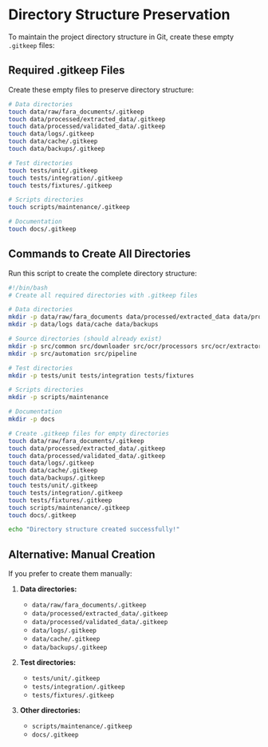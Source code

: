 # Directory Structure Preservation

To maintain the project directory structure in Git, create these empty `.gitkeep` files:

## Required .gitkeep Files

Create these empty files to preserve directory structure:

```bash
# Data directories
touch data/raw/fara_documents/.gitkeep
touch data/processed/extracted_data/.gitkeep  
touch data/processed/validated_data/.gitkeep
touch data/logs/.gitkeep
touch data/cache/.gitkeep
touch data/backups/.gitkeep

# Test directories
touch tests/unit/.gitkeep
touch tests/integration/.gitkeep
touch tests/fixtures/.gitkeep

# Scripts directories  
touch scripts/maintenance/.gitkeep

# Documentation
touch docs/.gitkeep
```

## Commands to Create All Directories

Run this script to create the complete directory structure:

```bash
#!/bin/bash
# Create all required directories with .gitkeep files

# Data directories
mkdir -p data/raw/fara_documents data/processed/extracted_data data/processed/validated_data
mkdir -p data/logs data/cache data/backups

# Source directories (should already exist)
mkdir -p src/common src/downloader src/ocr/processors src/ocr/extractors src/ocr/validators
mkdir -p src/automation src/pipeline

# Test directories
mkdir -p tests/unit tests/integration tests/fixtures

# Scripts directories
mkdir -p scripts/maintenance

# Documentation
mkdir -p docs

# Create .gitkeep files for empty directories
touch data/raw/fara_documents/.gitkeep
touch data/processed/extracted_data/.gitkeep  
touch data/processed/validated_data/.gitkeep
touch data/logs/.gitkeep
touch data/cache/.gitkeep
touch data/backups/.gitkeep
touch tests/unit/.gitkeep
touch tests/integration/.gitkeep
touch tests/fixtures/.gitkeep
touch scripts/maintenance/.gitkeep
touch docs/.gitkeep

echo "Directory structure created successfully!"
```

## Alternative: Manual Creation

If you prefer to create them manually:

1. **Data directories:**
   - `data/raw/fara_documents/.gitkeep`
   - `data/processed/extracted_data/.gitkeep`
   - `data/processed/validated_data/.gitkeep`
   - `data/logs/.gitkeep`
   - `data/cache/.gitkeep`
   - `data/backups/.gitkeep`

2. **Test directories:**
   - `tests/unit/.gitkeep`
   - `tests/integration/.gitkeep`
   - `tests/fixtures/.gitkeep`

3. **Other directories:**
   - `scripts/maintenance/.gitkeep`
   - `docs/.gitkeep`